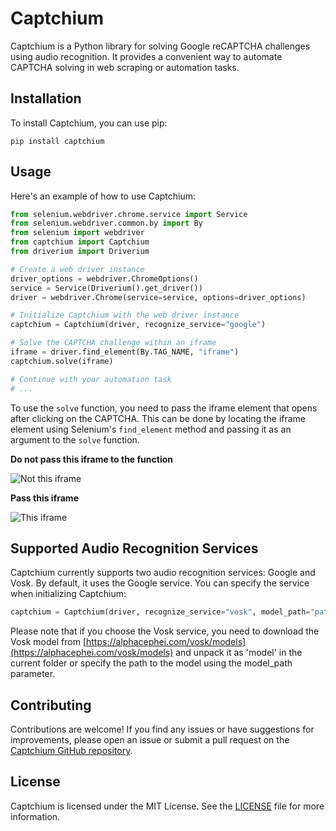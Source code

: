 # Captchium

Captchium is a Python library for solving Google reCAPTCHA challenges using audio recognition. It provides a convenient way to automate CAPTCHA solving in web scraping or automation tasks.

## Installation

To install Captchium, you can use pip:

```shell
pip install captchium
```

## Usage

Here's an example of how to use Captchium:

```python
from selenium.webdriver.chrome.service import Service
from selenium.webdriver.common.by import By
from selenium import webdriver
from captchium import Captchium
from driverium import Driverium

# Create a web driver instance
driver_options = webdriver.ChromeOptions()
service = Service(Driverium().get_driver())
driver = webdriver.Chrome(service=service, options=driver_options)

# Initialize Captchium with the web driver instance
captchium = Captchium(driver, recognize_service="google")

# Solve the CAPTCHA challenge within an iframe
iframe = driver.find_element(By.TAG_NAME, "iframe")
captchium.solve(iframe)

# Continue with your automation task
# ...
```

To use the `solve` function, you need to pass the iframe element that opens after clicking on the CAPTCHA. This can be done by locating the iframe element using Selenium's `find_element` method and passing it as an argument to the `solve` function.

**Do not pass this iframe to the function**

![Not this iframe ](https://i.imgur.com/oSyw2qx.png)

**Pass this iframe**

![This iframe](https://i.imgur.com/uF0AtlI.png)

## Supported Audio Recognition Services

Captchium currently supports two audio recognition services: Google and Vosk. By default, it uses the Google service. You can specify the service when initializing Captchium:

```python
captchium = Captchium(driver, recognize_service="vosk", model_path="path/to/model")
```

Please note that if you choose the Vosk service, you need to download the Vosk model from [https://alphacephei.com/vosk/models](https://alphacephei.com/vosk/models) and unpack it as 'model' in the current folder or specify the path to the model using the model_path parameter.

## Contributing

Contributions are welcome! If you find any issues or have suggestions for improvements, please open an issue or submit a pull request on the [Captchium GitHub repository](https://github.com/d3kxrma/captchium).

## License

Captchium is licensed under the MIT License. See the [LICENSE](https://github.com/d3kxrma/captchium/blob/main/LICENSE) file for more information.